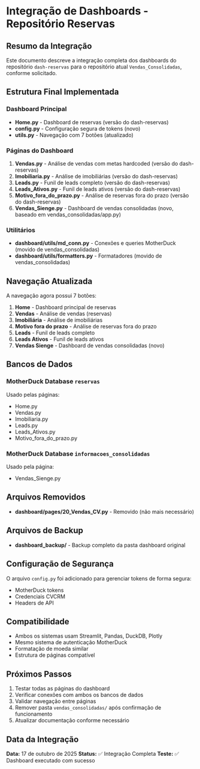 # Integração de Dashboards - Repositório Reservas

## Resumo da Integração

Este documento descreve a integração completa dos dashboards do repositório `dash-reservas` para o repositório atual `Vendas_Consolidadas`, conforme solicitado.

## Estrutura Final Implementada

### Dashboard Principal
- **Home.py** - Dashboard de reservas (versão do dash-reservas)
- **config.py** - Configuração segura de tokens (novo)
- **utils.py** - Navegação com 7 botões (atualizado)

### Páginas do Dashboard
1. **Vendas.py** - Análise de vendas com metas hardcoded (versão do dash-reservas)
2. **Imobiliaria.py** - Análise de imobiliárias (versão do dash-reservas)
3. **Leads.py** - Funil de leads completo (versão do dash-reservas)
4. **Leads_Ativos.py** - Funil de leads ativos (versão do dash-reservas)
5. **Motivo_fora_do_prazo.py** - Análise de reservas fora do prazo (versão do dash-reservas)
6. **Vendas_Sienge.py** - Dashboard de vendas consolidadas (novo, baseado em vendas_consolidadas/app.py)

### Utilitários
- **dashboard/utils/md_conn.py** - Conexões e queries MotherDuck (movido de vendas_consolidadas)
- **dashboard/utils/formatters.py** - Formatadores (movido de vendas_consolidadas)

## Navegação Atualizada

A navegação agora possui 7 botões:
1. **Home** - Dashboard principal de reservas
2. **Vendas** - Análise de vendas (reservas)
3. **Imobiliária** - Análise de imobiliárias
4. **Motivo fora do prazo** - Análise de reservas fora do prazo
5. **Leads** - Funil de leads completo
6. **Leads Ativos** - Funil de leads ativos
7. **Vendas Sienge** - Dashboard de vendas consolidadas (novo)

## Bancos de Dados

### MotherDuck Database `reservas`
Usado pelas páginas:
- Home.py
- Vendas.py
- Imobiliaria.py
- Leads.py
- Leads_Ativos.py
- Motivo_fora_do_prazo.py

### MotherDuck Database `informacoes_consolidadas`
Usado pela página:
- Vendas_Sienge.py

## Arquivos Removidos

- **dashboard/pages/20_Vendas_CV.py** - Removido (não mais necessário)

## Arquivos de Backup

- **dashboard_backup/** - Backup completo da pasta dashboard original

## Configuração de Segurança

O arquivo `config.py` foi adicionado para gerenciar tokens de forma segura:
- MotherDuck tokens
- Credenciais CVCRM
- Headers de API

## Compatibilidade

- Ambos os sistemas usam Streamlit, Pandas, DuckDB, Plotly
- Mesmo sistema de autenticação MotherDuck
- Formatação de moeda similar
- Estrutura de páginas compatível

## Próximos Passos

1. Testar todas as páginas do dashboard
2. Verificar conexões com ambos os bancos de dados
3. Validar navegação entre páginas
4. Remover pasta `vendas_consolidadas/` após confirmação de funcionamento
5. Atualizar documentação conforme necessário

## Data da Integração

**Data:** 17 de outubro de 2025
**Status:** ✅ Integração Completa
**Teste:** ✅ Dashboard executado com sucesso
